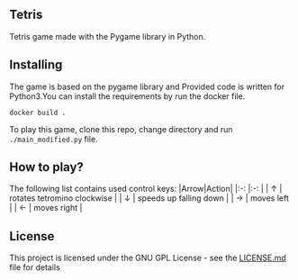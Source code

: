 ## Tetris
Tetris game made with the Pygame library in Python.
## Installing
The game is based on the pygame library and Provided code is written for Python3.You can install the requirements by run the docker file.

```
docker build .
```

To play this game, clone this repo, change directory and run ```./main_modified.py``` file.
## How to play?

The following list contains used control keys:
|Arrow|Action|
|:-:	|:-:	|
| ↑ 	| rotates tetromino clockwise 	|
| ↓ 	| speeds up falling down 	|
| → 	| moves left 	|
| ← 	| moves right 	|
## License

This project is licensed under the GNU GPL License - see the [LICENSE.md](LICENSE.md) file for details
